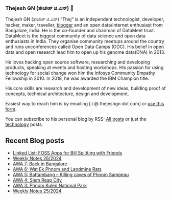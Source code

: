 ### Thejesh GN (ತೇಜೇಶ್ ಜಿ.ಎನ್) 👋

Thejesh GN (ತೇಜೇಶ್ ಜಿ.ಎನ್) “Thej” is an independent technologist, developer, hacker, maker, traveller, [blogger](https://thejeshgn.com/) and an open data/internet enthusiast from Bangalore, India. He is the co-founder and chairman of DataMeet trust. DataMeet is the biggest community of data science and open data enthusiasts in India. They organise community meetups around the country and runs unconferences called Open Data Camps (ODC). His belief in open data and open research lead him to open up his genome data(DNA) in 2013.

He loves hacking open source software, researching and developing products, speaking at events and hosting workshops. His passion for using technology for social change won him the Infosys Community Empathy Fellowship in 2010. In 2018, he was awarded the IBM Champion title.

His core skills are research and development of new ideas, building proof of concepts, technical architecture, design and development.

Easiest way to reach him is by emailing [ i @ thejeshgn dot com] or [use this form](https://thejeshgn.com/contact/).

You can subscribe to his personal blog by RSS: [All posts](https://feeds.thejeshgn.com/thejeshgn) or just the [technology](https://feeds.thejeshgn.com/technology) posts.

## Recent Blog posts
<!-- BLOG-POST-LIST:START -->
- [Linked List: FOSS Apps for Bill Splitting with Friends](https://thejeshgn.com/2024/06/29/linked-list-foss-apps-for-bill-splitting-with-friends/)
- [Weekly Notes 26/2024](https://thejeshgn.com/2024/06/28/weekly-notes-26-2024/)
- [AWA 7: Back in Bangalore](https://thejeshgn.com/2024/06/27/awa-7-back-in-bangalore/)
- [AWA 6: Wat Ek Phnom and Landmine Rats](https://thejeshgn.com/2024/06/25/awa-6-wat-ek-phnom-and-landmine-rats/)
- [AWA 5: Battambang – Killing caves of Phnom Sampeau](https://thejeshgn.com/2024/06/24/awa-5-battambang-killing-caves-of-phnom-sampeau/)
- [AWA 4: Siem Reap City](https://thejeshgn.com/2024/06/23/awa-4-siem-reap-city/)
- [AWA 3: Phnom Kulen National Park](https://thejeshgn.com/2024/06/22/awa-3-phnom-kulen-national-park/)
- [Weekly Notes 25/2024](https://thejeshgn.com/2024/06/21/weekly-notes-25-2024/)
<!-- BLOG-POST-LIST:END -->
